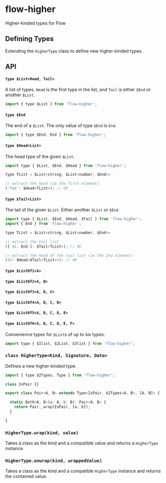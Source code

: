 # flow-higher

Higher-kinded types for Flow

## Defining Types

Extending the `HigherType` class to define new higher-kinded types.

## API

#### `type $List<Head, Tail>`

A list of types. `Head` is the first type in the list, and `Tail` is either `$End` or another `$List`.

```javascript
import { type $List } from 'flow-higher';
```

#### `type $End`

The end of a `$List`. The only value of type `$End` is `End`.

```javascript
import { type $End, End } from 'flow-higher';
```

#### `type $Head<List>`

The head type of the given `$List`.

```javascript
import type { $List, $End, $Head } from 'flow-higher';

type TList = $List<string, $List<number, $End>>

// extract the head (ie the first element)
('foo': $Head<TList>); // OK
```

#### `type $Tail<List>`

The tail of the given `$List`. Either another `$List` or `$End`.

```javascript
import type { $List, $End, $Head, $Tail } from 'flow-higher';
import { End } from 'flow-higher';

type TList = $List<string, $List<number, $End>>

// extract the tail list
([ 42, End ]: $Tail<TList>); // OK

// extract the head of the tail list (ie the 2nd element)
(42: $Head<$Tail<TList>>); // OK
```

#### `type $ListOf1<A>`
#### `type $ListOf2<A, B>`
#### `type $ListOf3<A, B, C>`
#### `type $ListOf4<A, B, C, D>`
#### `type $ListOf5<A, B, C, D, E>`
#### `type $ListOf6<A, B, C, D, E, F>`

Convenience types for `$List`s of up to six types.

```javascript
import type { $1list, $2List, $3list } from 'flow-higher';
```

### `class HigherType<Kind, Signature, Data>`

Defines a new higher-kinded type.

```javascript
import { type $2Types, Type } from 'flow-higher';

class IsPair {}

export class Pair<A, B> extends Type<IsPair, $2Types<A, B>, [A, B]> {

  static Both<A, B>(a: A, b: B): Pair<A, B> {
    return Pair._wrap(IsPair, [a, b]);
  }

}
```

### `HigherType.wrap(kind, value)`

Takes a class as the kind and a compatible value and returns a `HigherType` instance.

### `HigherType.unwrap(kind, wrappedValue)`

Takes a class as the kind and a compatible `HigherType` instance and returns the contained value.
